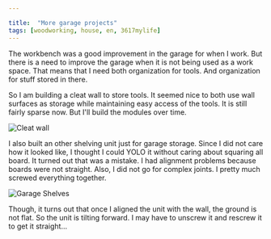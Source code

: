 ```yaml
---

title:  "More garage projects"
tags: [woodworking, house, en, 3617mylife]
---
```




The workbench was a good improvement in the garage for when I
work. But there is a need to improve the garage when it is not being
used as a work space. That means that I need both organization for
tools. And organization for stuff stored in there.

So I am building a cleat wall to store tools. It seemed nice to both
use wall surfaces as storage while maintaining easy access of the
tools. It is still fairly sparse now. But I'll build the modules over time.

![Cleat wall](/blog/data/documents/woodworking/2020-09-cleat-wall/20200913_094455_HDR.jpg ) 

I also built an other shelving unit just for garage storage. Since I
did not care how it looked like, I thought I could YOLO it without
caring about squaring all board. It turned out that was a mistake. I
had alignment problems because boards were not straight. Also, I did
not go for complex joints. I pretty much screwed everything together.

![Garage Shelves](/blog/data/documents/woodworking/2020-10-garage-shelves/20201001_193758.jpg )

Though, it turns out that once I aligned the unit with the wall, the
ground is not flat. So the unit is tilting forward. I may have to
unscrew it and rescrew it to get it straight...

